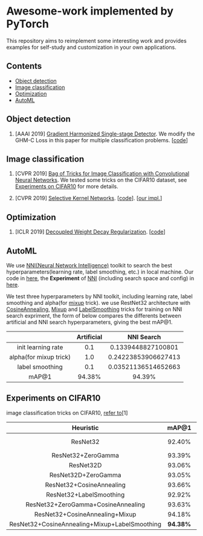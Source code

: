 Awesome-work implemented by PyTorch
========================

This repository aims to reimplement some interesting work and provides examples for self-study and customization in your 
own applications.

## Contents
- [Object detection](#Object-detection)
- [Image classification](#Image-classification)
- [Optimization](#Optimization)
- [AutoML](#AutoML)

## Object detection
1. [AAAI 2019] [Gradient Harmonized Single-stage Detector](https://arxiv.org/abs/1811.05181v1).
We modify the GHM-C Loss in this paper for multiple classification problems. [[code](https://github.com/SmallHedgehog/Awesome-work/blob/master/GHM/GHMC_Loss.py)]

## Image classification
1. [CVPR 2019] [Bag of Tricks for Image Classification with Convolutional Neural Networks](https://arxiv.org/pdf/1812.01187.pdf).
We tested some tricks on the CIFAR10 dataset, see [Experiments on CIFAR10](#Experiments-on-CIFAR10) for more details.

2. [CVPR 2019] [Selective Kernel Networks](https://arxiv.org/abs/1903.06586). [[code](https://github.com/implus/SKNet)]. [[our impl.](https://github.com/SmallHedgehog/Awesome-work/blob/master/model/SK/SKNet.py)]

## Optimization
1. [ICLR 2019] [Decoupled Weight Decay Regularization](https://arxiv.org/abs/1711.05101). [[code](https://github.com/kashif/pytorch/blob/adamw/torch/optim/adam.py)]

## AutoML
We use [NNI(Neural Network Intelligence)](https://github.com/microsoft/nni) toolkit to search the best hyperparameters(learning rate, label smoothing, etc.) in local machine. 
Our code in [here](https://github.com/SmallHedgehog/Awesome-work/blob/master/BL_CA_MU_LB_NNI.py), the **Experiment**
of [NNI](https://github.com/microsoft/nni) (including search space and config) in [here](https://github.com/SmallHedgehog/Awesome-work/tree/master/experiments/cifar10-bl_ca_mu_lb_nni). 

We test three hyperparameters by NNI toolkit, including learning rate, label smoothing and alpha(for [mixup](https://github.com/SmallHedgehog/Awesome-work/blob/master/MIXUP-trian.py) trick).
we use RestNet32 architecture with [CosineAnnealing](https://github.com/SmallHedgehog/Awesome-work/blob/master/COSINEANNEAL-train.py), 
[Mixup](https://github.com/SmallHedgehog/Awesome-work/blob/master/MIXUP-trian.py) and 
[LabelSmoothing](https://github.com/SmallHedgehog/Awesome-work/blob/master/LABELSMOOTH-train.py) tricks for training on NNI search expriment, the form of below compares the differents between
artificial and NNI search hyperparameters, giving the best mAP@1.

|                        | Artificial | NNI Search |
| :--------------------: | :--------: | :--------: |
|   init learning rate   |    0.1     | 0.1339448827100801 |
| alpha(for mixup trick) |    1.0     | 0.24223853906627413 |
|    label smoothing     |    0.1     | 0.03521136514652663 |
|         mAP@1          |   94.38%   | 94.39% |

## Experiments on CIFAR10
image classification tricks on CIFAR10, [refer to](https://arxiv.org/pdf/1812.01187.pdf)[1]

|                 **Heuristic**                 |   mAP@1    |    Lift    |
| :-------------------------------------------: | :--------: | :--------: |
|                   ResNet32                    |   92.40%   |     (+0.0, BASELINE)     |
|              ResNet32+ZeroGamma               |   93.39%   |   +0.99%   |
|                   ResNet32D                   |   93.06%   |   +0.66%   |
|              ResNet32D+ZeroGamma              |   93.05%   |   +0.65%   |
|           ResNet32+CosineAnnealing            |   93.66%   |   +1.26%   |
|            ResNet32+LabelSmoothing            |   92.92%   |   +0.52%   |
|      ResNet32+ZeroGamma+CosineAnnealing       |   93.63%   |   +1.23%   |
|        ResNet32+CosineAnnealing+Mixup         |   94.18%   |   +1.78%   |
| ResNet32+CosineAnnealing+Mixup+LabelSmoothing | **94.38%** | **+1.98%** |
